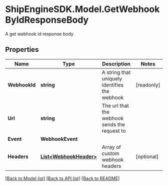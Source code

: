# ShipEngineSDK.Model.GetWebhookByIdResponseBody
A get webhook id response body

## Properties

Name | Type | Description | Notes
------------ | ------------- | ------------- | -------------
**WebhookId** | **string** | A string that uniquely identifies the webhook | [readonly] 
**Url** | **string** | The url that the webhook sends the request to | 
**Event** | **WebhookEvent** |  | 
**Headers** | [**List&lt;WebhookHeader&gt;**](WebhookHeader.md) | Array of custom webhook headers | [optional] 

[[Back to Model list]](../README.md#documentation-for-models) [[Back to API list]](../README.md#documentation-for-api-endpoints) [[Back to README]](../README.md)

